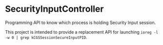 # SecurityInputController
Programming API to know which process is holding Security Input session.


This project is intended to provide a replacement API for launching `ioreg -l -w 0 | grep kCGSSessionSecureInputPID`.
